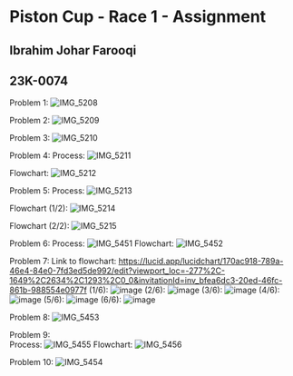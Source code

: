 # Piston Cup - Race 1 - Assignment
## Ibrahim Johar Farooqi
## 23K-0074

Problem 1: ![IMG_5208](https://github.com/ibrahimjohar/PfFall23/assets/34939623/8e183d81-dd0f-4a6c-aa34-98cb6469688e)

Problem 2: ![IMG_5209](https://github.com/ibrahimjohar/PfFall23/assets/34939623/3e9cd845-15de-4916-85a8-179d4dad95d1)

Problem 3: ![IMG_5210](https://github.com/ibrahimjohar/PfFall23/assets/34939623/e530e2a8-74a3-4221-becf-1d7aa9452852)

Problem 4: 
Process: ![IMG_5211](https://github.com/ibrahimjohar/PfFall23/assets/34939623/ba60369f-86ea-4c5a-a504-85513c6149cd)

Flowchart: ![IMG_5212](https://github.com/ibrahimjohar/PfFall23/assets/34939623/04ac1601-d2f9-41cc-8412-b42ca85dfcf7)
 
Problem 5: 
Process: ![IMG_5213](https://github.com/ibrahimjohar/PfFall23/assets/34939623/14d5e1e7-7c2e-4271-b92a-6e3a8ee83a4b)

Flowchart (1/2): ![IMG_5214](https://github.com/ibrahimjohar/PfFall23/assets/34939623/55e8076e-3ec3-42c8-8f41-09c5ae79b1d6)

Flowchart (2/2): ![IMG_5215](https://github.com/ibrahimjohar/PfFall23/assets/34939623/bd2e1236-49fb-4321-bfb5-26e93efd7d11)

Problem 6:
Process: ![IMG_5451](https://github.com/ibrahimjohar/PfFall23/assets/34939623/fc08d354-d1d7-4270-88f4-aae5559ed10e)
Flowchart: ![IMG_5452](https://github.com/ibrahimjohar/PfFall23/assets/34939623/710aae48-5f5d-4dff-837b-6a6a8940b965)

Problem 7: 
Link to flowchart: https://lucid.app/lucidchart/170ac918-789a-46e4-84e0-7fd3ed5de992/edit?viewport_loc=-277%2C-1649%2C2634%2C1293%2C0_0&invitationId=inv_bfea6dc3-20ed-46fc-861b-988554e0977f
(1/6): ![image](https://github.com/ibrahimjohar/PfFall23/assets/34939623/8991dd52-f6fb-43bd-b09f-d559ca0c89b2)
(2/6): ![image](https://github.com/ibrahimjohar/PfFall23/assets/34939623/1f103a36-28ed-4eeb-9705-f25b054c4005)
(3/6): ![image](https://github.com/ibrahimjohar/PfFall23/assets/34939623/55ae7d25-8f26-4124-ba63-ac1bf444655a)
(4/6): ![image](https://github.com/ibrahimjohar/PfFall23/assets/34939623/fd36f46b-ec20-4306-bc52-90b87bc06b43)
(5/6): ![image](https://github.com/ibrahimjohar/PfFall23/assets/34939623/ab5d6d13-3ec7-4e4b-8ea3-5204db64281a)
(6/6): ![image](https://github.com/ibrahimjohar/PfFall23/assets/34939623/751dc5fc-5bd6-4b14-9735-9cdbb25be402)

Problem 8: ![IMG_5453](https://github.com/ibrahimjohar/PfFall23/assets/34939623/906b1e3e-3bf0-43dc-93d5-ba807c209145)

Problem 9:  
Process: ![IMG_5455](https://github.com/ibrahimjohar/PfFall23/assets/34939623/93cce575-9407-4870-86e2-3904b410f726)
Flowchart: ![IMG_5456](https://github.com/ibrahimjohar/PfFall23/assets/34939623/bf8f8abc-7055-4dfa-8426-bb341969f6d8)

Problem 10: ![IMG_5454](https://github.com/ibrahimjohar/PfFall23/assets/34939623/853870a4-5b02-49a5-890c-61d889d46358)
